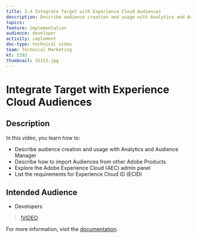 ```yaml
---
title: 3.4 Integrate Target with Experience Cloud Audiences
description: Describe audience creation and usage with Analytics and Audience Manager, Describe how to import Audiences from other Adobe Products, Explore the Adobe Experience Cloud (AEC) admin panel, List the requirements for Experience Cloud ID (ECID)
topics: 
feature: implementation
audience: developer
activity: implement
doc-type: technical video
team: Technical Marketing
kt: 5392
thumbnail: 35152.jpg
---
```


# Integrate Target with Experience Cloud Audiences

## Description

In this video, you learn how to:

* Describe audience creation and usage with Analytics and Audience Manager
* Describe how to import Audiences from other Adobe Products
* Explore the Adobe Experience Cloud (AEC) admin panel
* List the requirements for Experience Cloud ID (ECID)

## Intended Audience

* Developers

>[!VIDEO](https://video.tv.adobe.com/v/35152/?quality=12)

For more information, visit the [documentation](https://docs.adobe.com/content/help/en/target/using/integrate/mmp.html).
